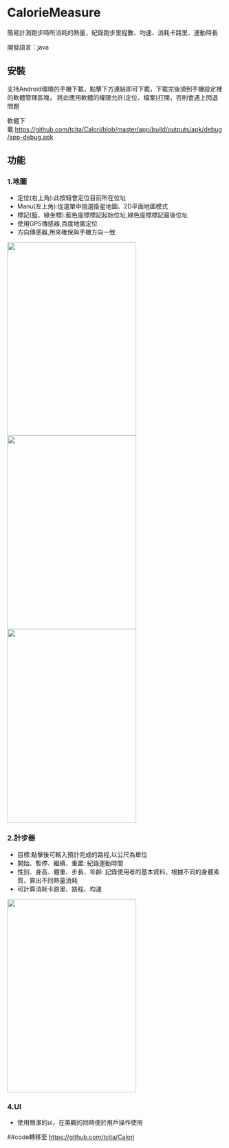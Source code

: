 # CalorieMeasure

簡易計測跑步時所消耗的熱量，紀錄跑步里程數、均速、消耗卡路里、運動時長

開發語言：java

## 安裝
支持Android環境的手機下載，點擊下方連結即可下載，下載完後須到手機設定裡的軟體管理區塊，
將此應用軟體的權限允許(定位、檔案)打開，否則會遇上閃退問題

軟體下載:https://github.com/tcita/Calori/blob/master/app/build/outputs/apk/debug/app-debug.apk

## 功能

### 1.地圖
* 定位(右上角):此按鈕會定位目前所在位址
* Manu(左上角):從選單中挑選衛星地圖、2D平面地圖模式
* 標記(籃、綠坐標):藍色座標標記起始位址,綠色座標標記最後位址
* 使用GPS傳感器,百度地圖定位
* 方向傳感器,用來確保與手機方向一致

<img src="https://user-images.githubusercontent.com/69505145/121887549-72f68f80-cd49-11eb-82b9-31ed8f8fb8da.jpg" width="300" height="450">
<img src="https://user-images.githubusercontent.com/69505145/121887675-9a4d5c80-cd49-11eb-9c8a-aa585fd9adbe.jpg" width="300" height="450">
<img src="https://user-images.githubusercontent.com/69505145/121887736-b3560d80-cd49-11eb-9c01-1ec6022d9027.jpg" width="300" height="450">

### 2.計步器
* 目標:點擊後可輸入預計完成的路程,以公尺為單位
* 開始、暫停、繼續、重置: 紀錄運動時間
* 性別、身高、體重、步長、年齡: 記錄使用者的基本資料，根據不同的身體素質，算出不同熱量消耗
* 可計算消耗卡路里、路程、均速
<img src="https://user-images.githubusercontent.com/69505145/121887609-8570c900-cd49-11eb-9ae2-852e7a617ff6.jpg" width="300" height="450">

### 4.UI
* 使用簡潔的ui，在美觀的同時便於用戶操作使用

##code轉移至  https://github.com/tcita/Calori
